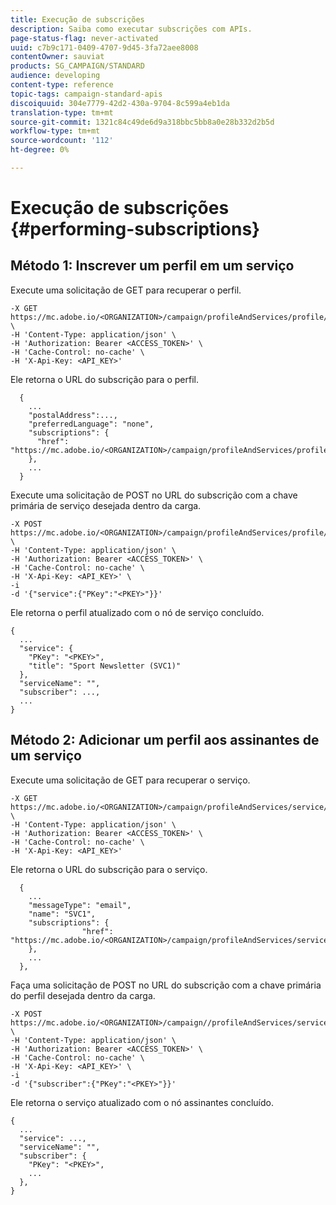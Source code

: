 ```yaml
---
title: Execução de subscrições
description: Saiba como executar subscrições com APIs.
page-status-flag: never-activated
uuid: c7b9c171-0409-4707-9d45-3fa72aee8008
contentOwner: sauviat
products: SG_CAMPAIGN/STANDARD
audience: developing
content-type: reference
topic-tags: campaign-standard-apis
discoiquuid: 304e7779-42d2-430a-9704-8c599a4eb1da
translation-type: tm+mt
source-git-commit: 1321c84c49de6d9a318bbc5bb8a0e28b332d2b5d
workflow-type: tm+mt
source-wordcount: '112'
ht-degree: 0%

---
```



# Execução de subscrições {#performing-subscriptions}

## Método 1: Inscrever um perfil em um serviço

Execute uma solicitação de GET para recuperar o perfil.

```
-X GET https://mc.adobe.io/<ORGANIZATION>/campaign/profileAndServices/profile/<PKEY> \
-H 'Content-Type: application/json' \
-H 'Authorization: Bearer <ACCESS_TOKEN>' \
-H 'Cache-Control: no-cache' \
-H 'X-Api-Key: <API_KEY>'
```

Ele retorna o URL do subscrição para o perfil.

```
  {
    ...
    "postalAddress":...,
    "preferredLanguage": "none",
    "subscriptions": {
      "href": "https://mc.adobe.io/<ORGANIZATION>/campaign/profileAndServices/profile/<PKEY>/subscriptions/"
    },
    ...
  }
```

Execute uma solicitação de POST no URL do subscrição com a chave primária de serviço desejada dentro da carga.

```
-X POST https://mc.adobe.io/<ORGANIZATION>/campaign/profileAndServices/profile/<PKEY>/subscriptions \
-H 'Content-Type: application/json' \
-H 'Authorization: Bearer <ACCESS_TOKEN>' \
-H 'Cache-Control: no-cache' \
-H 'X-Api-Key: <API_KEY>' \
-i
-d '{"service":{"PKey":"<PKEY>"}}'
```

Ele retorna o perfil atualizado com o nó de serviço concluído.

```
{
  ...
  "service": {
    "PKey": "<PKEY>",
    "title": "Sport Newsletter (SVC1)"
  },
  "serviceName": "",
  "subscriber": ...,
  ...
}
```

## Método 2: Adicionar um perfil aos assinantes de um serviço

Execute uma solicitação de GET para recuperar o serviço.

```
-X GET https://mc.adobe.io/<ORGANIZATION>/campaign/profileAndServices/service/<PKEY> \
-H 'Content-Type: application/json' \
-H 'Authorization: Bearer <ACCESS_TOKEN>' \
-H 'Cache-Control: no-cache' \
-H 'X-Api-Key: <API_KEY>'
```

Ele retorna o URL do subscrição para o serviço.

```
  {
    ...
    "messageType": "email",
    "name": "SVC1",
    "subscriptions": {
                "href": "https://mc.adobe.io/<ORGANIZATION>/campaign/profileAndServices/service/<PKEY>/subscriptions/"
    },
    ...
  },
```

Faça uma solicitação de POST no URL do subscrição com a chave primária do perfil desejada dentro da carga.

```
-X POST https://mc.adobe.io/<ORGANIZATION>/campaign//profileAndServices/service/<PKEY>/subscriptions/ \
-H 'Content-Type: application/json' \
-H 'Authorization: Bearer <ACCESS_TOKEN>' \
-H 'Cache-Control: no-cache' \
-H 'X-Api-Key: <API_KEY>' \
-i
-d '{"subscriber":{"PKey":"<PKEY>"}}'
```

Ele retorna o serviço atualizado com o nó assinantes concluído.

```
{
  ...
  "service": ...,
  "serviceName": "",
  "subscriber": {
    "PKey": "<PKEY>",
    ...
  },
}
```
